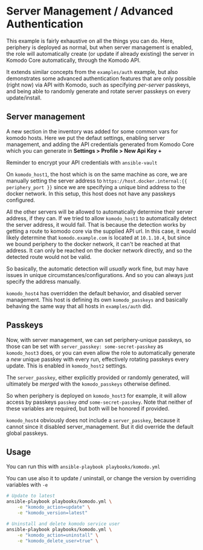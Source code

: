 # Server Management / Advanced Authentication

This example is fairly exhaustive on all the things you can do.
Here, periphery is deployed as normal, but when server management is enabled,
the role will automatically create (or update if already existing)
the server in Komodo Core automatically, through the Komodo API.

It extends similar concepts from the `examples/auth` example,
but also demonstrates some advanced authentication features that
are only possible (right now) via API with Komodo, such as
specifying *per-server* passkeys, and being able to randomly
generate and rotate server passkeys on every update/install.

## Server management

A new section in the inventory was added for some common vars
for komodo hosts. Here we put the defaut settings, enabling server management,
and adding the API credentials generated from Komodo Core which you can
generate in **Settings > Profile > New Api Key +**

Reminder to encrypt your API credentials with `ansible-vault`

On `komodo_host1`, the host which is on the same machine as core,
we are manually setting the server address to `https://host.docker.internal:{{ periphery_port }}`
since we are specifying a unique bind address to the docker network. In this setup,
this host does not have any passkeys configured.

All the other servers will be allowed to automatically determine their server address, if they can.
If we tried to allow `komodo_host1` to automatically detect the server address, it would fail.
That is because the detection works by getting a route to komodo core via the supplied API url.
In this case, it would likely determine that `komodo.example.com` is located at `10.1.10.4`,
but since we bound periphery to the docker network, it can't be reached at that address. It
can only be reached on the docker network directly, and so the detected route would not be valid.

So basically, the automatic detection will *usually* work fine, but may have issues in unique
circumstances/configurations. And so you can always just specify the address manually.

`komodo_host4` has overridden the default behavior, and disabled server management.
This host is defining its own `komodo_passkeys` and basically behaving the same way
that all hosts in `examples/auth` did.

## Passkeys

Now, with server management, we can set periphery-unique passkeys, so
those can be set with `server_passkey: some-secret-passkey` as `komodo_host3` does,
or you can even allow the role to automatically generate a *new* unique passkey
with every run, effectively rotating passkeys every update. This is enabled
in `komodo_host2` settings. 

The `server_passkey`, either explicitly provided or randomly generated, will
ultimately be *merged* with the `komodo_passkeys` otherwise defined.

So when periphery is deployed on `komodo_host3` for example, it will allow
access by passkeys `passkey` *and* `some-secret-passkey`. Note that neither of
these variables are required, but both will be honored if provided.

`komodo_host4` obviously does not include a `server_passkey`, because it cannot
since it disabled server_management. But it did override the default global passkeys.

## Usage

You can run this with `ansible-playbook playbooks/komodo.yml`

You can use also it to update / uninstall, or change the version by
overriding variables with `-e`

```sh
# Update to latest
ansible-playbook playbooks/komodo.yml \
    -e "komodo_action=update" \
    -e "komodo_version=latest" 

# Uninstall and delete komodo service user
ansible-playbook playbooks/komodo.yml \
    -e "komodo_action=uninstall" \
    -e "komodo_delete_user=true" \
```
